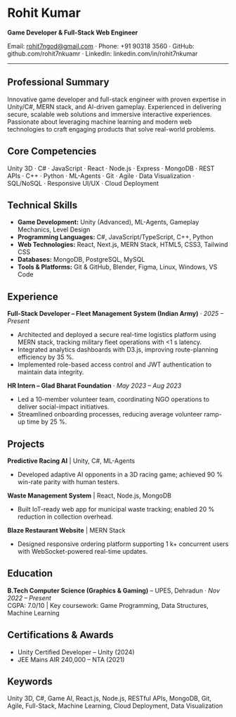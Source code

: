 # Rohit Kumar

**Game Developer & Full-Stack Web Engineer**

Email: rohit7ngod@gmail.com · Phone: +91 90318 3560 · GitHub: github.com/rohit7nkuamr · LinkedIn: linkedin.com/in/rohit7nkumar

---
## Professional Summary
Innovative game developer and full-stack engineer with proven expertise in Unity/C#, MERN stack, and AI-driven gameplay. Experienced in delivering secure, scalable web solutions and immersive interactive experiences. Passionate about leveraging machine learning and modern web technologies to craft engaging products that solve real-world problems.

## Core Competencies
Unity 3D · C# · JavaScript · React · Node.js · Express · MongoDB · REST APIs · C++ · Python · ML-Agents · Git · Agile · Data Visualization · SQL/NoSQL · Responsive UI/UX · Cloud Deployment

## Technical Skills
- **Game Development:** Unity (Advanced), ML-Agents, Gameplay Mechanics, Level Design
- **Programming Languages:** C#, JavaScript/TypeScript, C++, Python
- **Web Technologies:** React, Next.js, MERN Stack, HTML5, CSS3, Tailwind CSS
- **Databases:** MongoDB, PostgreSQL, MySQL
- **Tools & Platforms:** Git & GitHub, Blender, Figma, Linux, Windows, VS Code

## Experience
**Full-Stack Developer – Fleet Management System (Indian Army)** · *2025 – Present*
- Architected and deployed a secure real-time logistics platform using MERN stack, tracking military fleet operations with <1 s latency.
- Integrated analytics dashboards with D3.js, improving route-planning efficiency by 35 %.
- Implemented role-based access control and JWT authentication to maintain data integrity.

**HR Intern – Glad Bharat Foundation** · *May 2023 – Aug 2023*
- Led a 10-member volunteer team, coordinating NGO operations to deliver social-impact initiatives.
- Streamlined onboarding processes, reducing average volunteer ramp-up time by 25 %.

## Projects
**Predictive Racing AI** | Unity, C#, ML-Agents
- Developed adaptive AI opponents in a 3D racing game; achieved 90 % win-rate parity with human testers.

**Waste Management System** | React, Node.js, MongoDB
- Built IoT-ready web app for municipal waste tracking; enabled 20 % reduction in collection overhead.

**Blaze Restaurant Website** | MERN Stack
- Designed responsive ordering platform supporting 1 k+ concurrent users with WebSocket-powered real-time updates.

## Education
**B.Tech Computer Science (Graphics & Gaming)** – UPES, Dehradun · *Nov 2022 – Present*  
CGPA: 7.0/10 | Key coursework: Game Programming, Data Structures, Machine Learning

## Certifications & Awards
- Unity Certified Developer – Unity (2024)
- JEE Mains AIR 240,000 – NTA (2021)

## Keywords
Unity 3D, C#, Game AI, React.js, Node.js, RESTful APIs, MongoDB, Git, Agile, Full-Stack, Machine Learning, Cloud Deployment, Data Visualization
